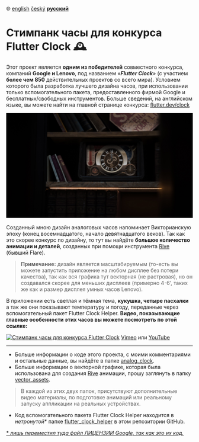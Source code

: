 :globe_with_meridians:  [english](README.md)	[český](README.cz.md)	**<u>русский</u>**

# Стимпанк часы для конкурса Flutter Clock :mantelpiece_clock:

Этот проект является **одним из победителей** совместного конкурса, компаний **Google и Lenovo**, под названием «***Flutter Clock***» (с участием **более чем 850** действительных проектов со всего мира). Условием которого была разработка лучшего дизайна часов, при использовании только вспомогательного пакета, предоставленного фирмой Google и бесплатных/свободных инструментов. Больше сведений, на английском языке, вы можете найти на главной странице конкурса: [flutter.dev/clock](https://flutter.dev/clock)

![Визуализация Стимпанк часов](preview.jpg)

Созданный мною дизайн аналоговых часов напоминает Викторианскую эпоху (конец восемнадцатого, начало девятнадцатого веков). Так как это скорее конкурс по дизайну, то тут вы найдёте **большое количество анимации и деталей**, созданных при помощи инструмента [Rive](https://rive.app) (бывший Flare).
> **Примечание:** дизайн является масштабируемым (то-есть вы можете запустить приложение на любом дисплее без потери качества), так как вся графика тут векторная (не растровая), но он создавался скорее для меньших дисплеев (примерно 4-6’, таких же как и размер дисплея умных часов Lenovo).

В приложении есть светлая и тёмная тема, **кукушка, четыре пасхалки** а так же они показывают температуру и погоду, переданные через вспомогательный пакет Flutter Clock Helper. **Видео, показывающие главные особенности этих часов вы можете посмотреть по этой ссылке:**

[![Стимпанк часы для конкурса Flutter Clock](https://i.vimeocdn.com/video/857655615_1920x1080.jpg)](https://vimeo.com/tsinis/flutterclock)
[Vimeo](https://vimeo.com/tsinis/flutterclock) или [YouTube](https://youtu.be/1cwBYMQwRb8)

---

* Больше информации о коде этого проекта, с моими комментариями и остальные данные, вы найдёте в папке [analog_clock](./analog_clock).
* Больше информации о векторной графике, которая была использована для создания [Rive](https://rive.app) анимации, прошу заглянуть в папку [vector_assets](./vector_assets).

> В каждой из этих двух папок, присутствуют дополнительные видео материалы, по подготовке анимаций или реальному запуску аппликации на реальных устройствах.

* Код вспомогательного  пакета Flutter Clock Helper находится в *нетронутой** папке [flutter_clock_helper](./flutter_clock_helper) в этом репозитории GitHub.

[* *лишь переместил туда файл ЛИЦЕНЗИИ Google, так как это их код.*](./flutter_clock_helper/LICENSE)